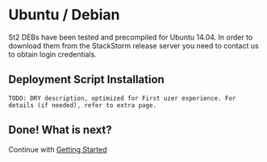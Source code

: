 Ubuntu / Debian
===============

St2 DEBs have been tested and precompiled for Ubuntu 14.04.  In order to download them from the StackStorm release server you need to contact us to obtain login credentials.  

## Deployment Script Installation

	TODO: DRY description, optimized for First uzer experience. For details (if needed), refer to extra page.
	
## Done! What is next?
Continue with [Getting Started](../start.md)
